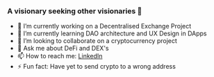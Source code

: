 ### A visionary seeking other visionaries 👀



- 🔭 I’m currently working on a Decentralised Exchange Project
- 🌱 I’m currently learning DAO architecture and UX Design in DApps
- 👯 I’m looking to collaborate on a cryptocurrency project
- 💬 Ask me about DeFi and DEX's
- 📫 How to reach me: [LinkedIn](https://www.linkedin.com/in/hakeem-whitmore/)
- ⚡ Fun fact: Have yet to send crypto to a wrong address
 
